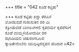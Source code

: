 +++
title = "042 ಕೂಡೆ ಕಟ್ಟಿತು"

+++
ಕೂಡೆ ಕಟ್ಟಿತು ಕಿಚ್ಚು ತೆರಪಿನ  
ಲೋಡುವಡೆ ಗುರುಸುತನ ಶರ ಮಿ  
ಕ್ಕೋಡುವಡೆ ಬಾಗಿಲುಗಳಲಿ ಕೃತವರ್ಮ ಕೃಪರೆಸುಗೆ  
ಕೂಡೆ ಮಮ್ಮಳಿಯೋದುದೀ ಶರ  
ಝಾಡಿಯಲಿ ಚತುರಂಗಬಲವ  
ಕ್ಕಾಡಿತೇನೆಂಬೆನು ಯುಧಿಷ್ಠಿರನೃಪನ ಪರಿವಾರ       ॥42॥